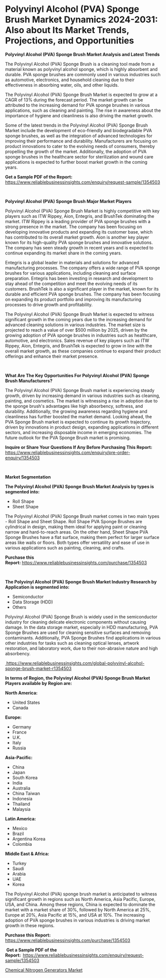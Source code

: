 <p><h1>Polyvinyl Alcohol (PVA) Sponge Brush Market Dynamics 2024-2031: Also about Its Market Trends, Projections, and Opportunities</h1></p><p><strong>Polyvinyl Alcohol (PVA) Sponge Brush Market Analysis and Latest Trends</strong></p>
<p><p>The Polyvinyl Alcohol (PVA) Sponge Brush is a cleaning tool made from a material known as polyvinyl alcohol sponge, which is highly absorbent and durable. PVA sponge brushes are commonly used in various industries such as automotive, electronics, and household cleaning due to their effectiveness in absorbing water, oils, and other liquids.</p><p>The Polyvinyl Alcohol (PVA) Sponge Brush Market is expected to grow at a CAGR of 13% during the forecast period. The market growth can be attributed to the increasing demand for PVA sponge brushes in various applications, such as cleaning and painting. The rise in awareness about the importance of hygiene and cleanliness is also driving the market growth.</p><p>Some of the latest trends in the Polyvinyl Alcohol (PVA) Sponge Brush Market include the development of eco-friendly and biodegradable PVA sponge brushes, as well as the integration of advanced technologies for improving their performance and durability. Manufacturers are focusing on product innovations to cater to the evolving needs of consumers, thereby propelling the growth of the market. Additionally, the adoption of PVA sponge brushes in the healthcare sector for sterilization and wound care applications is expected to further boost market growth in the coming years.</p></p>
<p><strong>Get a Sample PDF of the Report:&nbsp;</strong> <a href="https://www.reliablebusinessinsights.com/enquiry/request-sample/1354503">https://www.reliablebusinessinsights.com/enquiry/request-sample/1354503</a></p>
<p>&nbsp;</p>
<p><strong>Polyvinyl Alcohol (PVA) Sponge Brush Major Market Players</strong></p>
<p><p>Polyvinyl Alcohol (PVA) Sponge Brush Market is highly competitive with key players such as ITW Rippey, Aion, Entegris, and BrushTek dominating the market. ITW Rippey is a leading provider of PVA sponge brushes with a strong presence in the market. The company has been focusing on developing innovative products and expanding its customer base, which has contributed to its overall market growth. Aion is another key player known for its high-quality PVA sponge brushes and innovative solutions. The company has seen steady growth in recent years and is expected to continue expanding its market share in the coming years.</p><p>Entegris is a global leader in materials and solutions for advanced manufacturing processes. The company offers a wide range of PVA sponge brushes for various applications, including cleaning and surface preparation. Entegris has been investing in research and development to stay ahead of the competition and meet the evolving needs of its customers. BrushTek is also a significant player in the market, known for its durable and efficient PVA sponge brushes. The company has been focusing on expanding its product portfolio and improving its manufacturing processes to drive growth and profitability.</p><p>The Polyvinyl Alcohol (PVA) Sponge Brush Market is expected to witness significant growth in the coming years due to the increasing demand for advanced cleaning solutions in various industries. The market size is projected to reach a value of over $500 million by 2025, driven by the growing adoption of PVA sponge brushes in industries such as healthcare, automotive, and electronics. Sales revenue of key players such as ITW Rippey, Aion, Entegris, and BrushTek is expected to grow in line with the overall market growth, as these companies continue to expand their product offerings and enhance their market presence.</p></p>
<p>&nbsp;</p>
<p><strong>What Are The Key Opportunities For Polyvinyl Alcohol (PVA) Sponge Brush Manufacturers?</strong></p>
<p><p>The Polyvinyl Alcohol (PVA) Sponge Brush market is experiencing steady growth, driven by increasing demand in various industries such as cleaning, painting, and cosmetics. The market is witnessing a rise in adoption due to the sponge brush's advantages like high absorbency, softness, and durability. Additionally, the growing awareness regarding hygiene and cleanliness has further boosted the market demand. Looking ahead, the PVA Sponge Brush market is expected to continue its growth trajectory, driven by innovations in product design, expanding applications in different sectors, and increasing disposable income in emerging economies. The future outlook for the PVA Sponge Brush market is promising.</p></p>
<p><strong>Inquire or Share Your Questions If Any Before Purchasing This Report:</strong> <a href="https://www.reliablebusinessinsights.com/enquiry/pre-order-enquiry/1354503">https://www.reliablebusinessinsights.com/enquiry/pre-order-enquiry/1354503</a></p>
<p>&nbsp;</p>
<p><strong>Market Segmentation</strong></p>
<p><strong>The Polyvinyl Alcohol (PVA) Sponge Brush Market Analysis by types is segmented into:</strong></p>
<p><ul><li>Roll Shape</li><li>Sheet Shape</li></ul></p>
<p><p>The Polyvinyl Alcohol (PVA) Sponge Brush market comes in two main types - Roll Shape and Sheet Shape. Roll Shape PVA Sponge Brushes are cylindrical in design, making them ideal for applying paint or cleaning narrow and hard-to-reach areas. On the other hand, Sheet Shape PVA Sponge Brushes have a flat surface, making them perfect for larger surface areas like walls or floors. Both types offer versatility and ease of use in various applications such as painting, cleaning, and crafts.</p></p>
<p><strong>Purchase this Report:&nbsp;</strong><a href="https://www.reliablebusinessinsights.com/purchase/1354503">https://www.reliablebusinessinsights.com/purchase/1354503</a></p>
<p>&nbsp;</p>
<p><strong>The Polyvinyl Alcohol (PVA) Sponge Brush Market Industry Research by Application is segmented into:</strong></p>
<p><ul><li>Semiconductor</li><li>Data Storage (HDD)</li><li>Others</li></ul></p>
<p><p>Polyvinyl Alcohol (PVA) Sponge Brush is widely used in the semiconductor industry for cleaning delicate electronic components without causing damage. In the data storage market, especially in HDD manufacturing, PVA Sponge Brushes are used for cleaning sensitive surfaces and removing contaminants. Additionally, PVA Sponge Brushes find applications in various other industries for tasks such as cleaning optical lenses, artwork restoration, and laboratory work, due to their non-abrasive nature and high absorbency.</p></p>
<p><a href="https://www.reliablebusinessinsights.com/global-polyvinyl-alcohol-sponge-brush-market-r1354503">&nbsp;https://www.reliablebusinessinsights.com/global-polyvinyl-alcohol-sponge-brush-market-r1354503</a></p>
<p><strong>In terms of Region, the Polyvinyl Alcohol (PVA) Sponge Brush Market Players available by Region are:</strong></p>
<p>
    <p> <strong> North America: </strong>
        <ul>
            <li>United States</li>
            <li>Canada</li>
        </ul>
        </p> 
    <p> <strong> Europe: </strong>
        <ul>
            <li>Germany</li>
            <li>France</li>
            <li>U.K.</li>
            <li>Italy</li>
            <li>Russia</li>
        </ul>
        </p> 
    <p> <strong> Asia-Pacific: </strong>
        <ul>
            <li>China</li>
            <li>Japan</li>
            <li>South Korea</li>
            <li>India</li>
            <li>Australia</li>
            <li>China Taiwan</li>
            <li>Indonesia</li>
            <li>Thailand</li>
            <li>Malaysia</li>
        </ul>
        </p> 
    <p> <strong> Latin America: </strong>
        <ul>
            <li>Mexico</li>
            <li>Brazil</li>
            <li>Argentina Korea</li>
            <li>Colombia</li>
        </ul>
        </p> 
    <p> <strong> Middle East & Africa: </strong>
        <ul>
            <li>Turkey</li>
            <li>Saudi</li>
            <li>Arabia</li>
            <li>UAE</li>
            <li>Korea</li>
        </ul>
    </p>
    </p>
<p><p>The Polyvinyl Alcohol (PVA) sponge brush market is anticipated to witness significant growth in regions such as North America, Asia Pacific, Europe, USA, and China. Among these regions, China is expected to dominate the market with a market share of 30%, followed by North America at 25%, Europe at 20%, Asia Pacific at 15%, and USA at 10%. The increasing adoption of PVA sponge brushes in various industries is driving market growth in these regions.</p></p>
<p><strong>Purchase this Report: </strong><a href="https://www.reliablebusinessinsights.com/purchase/1354503">https://www.reliablebusinessinsights.com/purchase/1354503</a></p>
<p>&nbsp;<strong>Get a Sample PDF of the Report:&nbsp;&nbsp;</strong><a href="https://www.reliablebusinessinsights.com/enquiry/request-sample/1354503">https://www.reliablebusinessinsights.com/enquiry/request-sample/1354503</a></p>
<p><strong></strong></p>
<p><p><a href="https://view.publitas.com/reportprime-1/chemical-nitrogen-generators-market-a-global-and-regional-analysis-focus-on-end-user-product-and-region-analysis-and-forecast-2024-2031/">Chemical Nitrogen Generators Market</a></p></p>